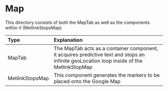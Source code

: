 # Map

This directory consists of both the MapTab as well as the components
within it (MetlinkStopsMap)

| Type            | Explanation                                                                                                                               |
|:----------------|:------------------------------------------------------------------------------------------------------------------------------------------|
| MapTab          | The MapTab acts as a container component, it acquires predictive text and stops an infinite geoLocation loop inside of the MetlinkStopMap |
| MetlinkStopsMap | This component generates the markers to be placed onto the Google Map                                                                     |

